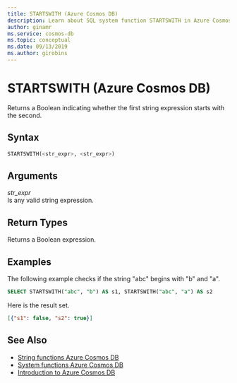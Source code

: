```yaml
---
title: STARTSWITH (Azure Cosmos DB)
description: Learn about SQL system function STARTSWITH in Azure Cosmos DB.
author: ginamr
ms.service: cosmos-db
ms.topic: conceptual
ms.date: 09/13/2019
ms.author: girobins
---
```

# STARTSWITH (Azure Cosmos DB)
 Returns a Boolean indicating whether the first string expression starts with the second.  
  
## Syntax
  
```sql
STARTSWITH(<str_expr>, <str_expr>)  
```  
  
## Arguments
  
*str_expr*  
   Is any valid string expression.
  
## Return Types
  
  Returns a Boolean expression.  
  
## Examples
  
  The following example checks if the string "abc" begins with "b" and "a".  
  
```sql
SELECT STARTSWITH("abc", "b") AS s1, STARTSWITH("abc", "a") AS s2  
```  
  
 Here is the result set.  
  
```json
[{"s1": false, "s2": true}]  
```  

## See Also

- [String functions Azure Cosmos DB](sql-query-string-functions.md)
- [System functions Azure Cosmos DB](sql-query-system-functions.md)
- [Introduction to Azure Cosmos DB](introduction.md)
